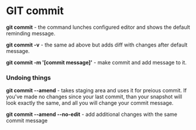 # GIT commit

**git commit** - the command lunches configured editor and shows the default reminding message.

**git commit -v** - the same ad above but adds diff with changes after default message.

**git commit -m '[commit message]'** - make commit and add message to it.

### Undoing things

**git commit --amend** - takes staging area and uses it for preious commit. If you've made no changes since your last commit, than your snapshot will look exactly the same, and all you will change your commit message.

**git commit --amend --no-edit** - add additional changes with the same commit message
